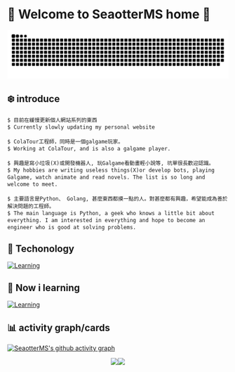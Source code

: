 # :mega: Welcome to SeaotterMS home :mega:
![SeaotterMS's github-user-contribution](github-user-contribution.svg) 
## :snowflake: introduce 
<!-- <div align=center">
  <img src="https://dday-widget.minung.dev/widget?text=New%20Year%20%F0%9F%8E%87&date=2025-01-01&startDate=2024-12-20&theme=theme2" width="50%"/><img src="https://dday-widget.minung.dev/widget?text=Find%20Job&date=2025-01-30&startDate=2024-12-20&theme=theme2" width="50%"/>
</div>  -->

```
$ 目前在緩慢更新個人網站系列的東西
$ Currently slowly updating my personal website

$ ColaTour工程師，同時是一個galgame玩家。
$ Working at ColaTour, and is also a galgame player.

$ 興趣是寫小垃圾(X)或開發機器人, 玩Galgame看動畫輕小說等, 坑單很長歡迎認識。
$ My hobbies are writing useless things(X)or develop bots, playing Galgame, watch animate and read novels. The list is so long and welcome to meet.

$ 主要語言是Python、 Golang, 甚麼東西都摸一點的人。對甚麼都有興趣，希望能成為善於解決問題的工程師。
$ The main language is Python, a geek who knows a little bit about everything. I am interested in everything and hope to become an engineer who is good at solving problems.
``` 
## :star2: Techonology 
[![Learning](https://skillicons.dev/icons?i=py,go,cs,nodejs,vue,ts,js,html,css,bootstrap,pug,yarn,express,flask,fastapi,qt,bots,postgresql,sqlite,debian,vim,git,md,obsidian,notion&theme=light)](https://skillicons.dev) 
## :microscope: Now i learning 
[![Learning](https://skillicons.dev/icons?i=go,vue,ts&theme=light)](https://skillicons.dev) 
## :bar_chart: activity graph/cards 
[![SeaotterMS's github activity graph](https://github-readme-activity-graph.vercel.app/graph?username=peter910820&theme=nightowl)](https://github.com/ashutosh00710/github-readme-activity-graph) 
<div align="center">
  <img src="http://github-profile-summary-cards.vercel.app/api/cards/most-commit-language?username=peter910820&theme=zenburn&exclude=HTML" width="50%"/><img src="http://github-profile-summary-cards.vercel.app/api/cards/stats?username=peter910820&theme=zenburn" width="50%"/>
</div>

<!-- <img src="https://raw.githubusercontent.com/peter910820/github-profile-card/refs/heads/main/chart/peter910820_profile.svg" width="50%" height="50%"/> -->